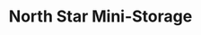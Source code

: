 ---
title: "North Star Mini-Storage"
url: /whitehorse/north-star-mini-storage-laberge-road-2/
shop: storage rental
---